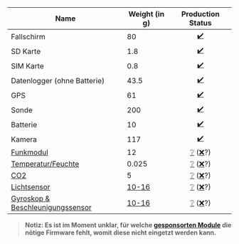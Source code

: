 | Name                                  | Weight (in g) | Production Status                |
|---------------------------------------|---------------|:--------------------------------:|
| Fallschirm                            | 80            | [:heavy_check_mark:][y]          |
| SD Karte                              | 1.8           | [:heavy_check_mark:][y]          |
| SIM Karte                             | 0.8           | [:heavy_check_mark:][y]          |
| Datenlogger (ohne Batterie)           | 43.5          | [:heavy_check_mark:][y]          |
| GPS                                   | 61            | [:heavy_check_mark:][y]          |
| Sonde                                 | 200           | [:heavy_check_mark:][y]          |
| Batterie                              | 10            | [:heavy_check_mark:][y]          |
| Kamera                                | 117           | [:heavy_check_mark:][y]          |
| [Funkmodul][1]                        | 12            | [:grey_question:][e] ([:x:][f]?) |
| [Temperatur/Feuchte][1]               | 0.025         | [:grey_question:][e] ([:x:][f]?) |
| [CO2][1]                              | 5             | [:grey_question:][e] ([:x:][f]?) |
| [Lichtsensor][1]                      | [10-16][?]    | [:grey_question:][e] ([:x:][f]?) |
| [Gyroskop & Beschleunigungssensor][1] | [10-16][?]    | [:grey_question:][e] ([:x:][f]?) |

> **Notiz: Es ist im Moment unklar, für welche [gesponsorten Module][1] die nötige Firmware fehlt, womit diese nicht eingetzt werden kann.**

[1]: /../../issues/1 "Issue #1"
[?]: # "Muss gewogen werden..."

[y]: # "Wird verwendet"
[n]: # "Wird nicht verwendet"
[e]: # "Noch nicht geklärt"
[f]: # "Nicht Einsatzfähig (Firmware fehlt)"
